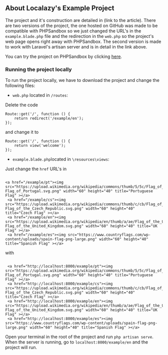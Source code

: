 ## About Localazy's Example Project

The project and it's construction are detailed in (link to the article).
There are two versions of the project, the one hosted on GitHub was made to be compatible with PHPSandbox so we just changed the URL's in the `example.blade.php` file and the redirection in the `web.php` so the project's web page opens right away with PHPSandbox. The second version is made to work with Laravel's artisan server and is in detail in the link above.

You can try the project on PHPSandbox by clicking [here](https://phpsandbox.io/n/github-laravel-example-localazy-main).

### Running the project locally

To run the project locally, we have to download the project and change the following files:

- `web.php` located in `/routes`:

Delete the code
```
Route::get('/', function () {
    return redirect('/example/en');
});
```
and change it to
```
Route::get('/', function () {
    return view('welcome');
});
```

- `example.blade.php`located in `\resources\views`:

Just change the `href` URL's in 
```

<a href="/example/pt"><img src="https://upload.wikimedia.org/wikipedia/commons/thumb/5/5c/Flag_of_Portugal.svg/255px-Flag_of_Portugal.svg.png" width="60" height="40" title="Portuguese Flag" ></a>
 <a href="/example/cs"><img src="https://upload.wikimedia.org/wikipedia/commons/thumb/c/cb/Flag_of_the_Czech_Republic.svg/1280px-Flag_of_the_Czech_Republic.svg.png" width="60" height="40" title="Czech Flag" ></a>
 <a href="/example/en"><img src="https://upload.wikimedia.org/wikipedia/en/thumb/a/ae/Flag_of_the_United_Kingdom.svg/1200px-Flag_of_the_United_Kingdom.svg.png" width="60" height="40" title="UK Flag" ></a>
 <a href="/example/es"><img src="https://www.countryflags.com/wp-content/uploads/spain-flag-png-large.png" width="60" height="40" title="Spanish Flag" ></a>

```
with 

```

 <a href="http://localhost:8000/example/pt"><img src="https://upload.wikimedia.org/wikipedia/commons/thumb/5/5c/Flag_of_Portugal.svg/255px-Flag_of_Portugal.svg.png" width="60" height="40" title="Portuguese Flag" ></a>
 <a href="http://localhost:8000/example/cs"><img src="https://upload.wikimedia.org/wikipedia/commons/thumb/c/cb/Flag_of_the_Czech_Republic.svg/1280px-Flag_of_the_Czech_Republic.svg.png" width="60" height="40" title="Czech Flag" ></a>
 <a href="http://localhost:8000/example/en"><img src="https://upload.wikimedia.org/wikipedia/en/thumb/a/ae/Flag_of_the_United_Kingdom.svg/1200px-Flag_of_the_United_Kingdom.svg.png" width="60" height="40" title="UK Flag" ></a>
 <a href="http://localhost:8000/example/es"><img src="https://www.countryflags.com/wp-content/uploads/spain-flag-png-large.png" width="60" height="40" title="Spanish Flag" ></a>

```

Open your terminal in the root of the project and run `php artisan serve`.
When the server is running, go to `localhost:8000/example/en` and the project will run.
